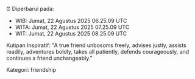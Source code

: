 ⏰ Diperbarui pada:
- WIB: Jumat, 22 Agustus 2025 06.25.09 UTC
- WITA: Jumat, 22 Agustus 2025 07.25.09 UTC
- WIT: Jumat, 22 Agustus 2025 08.25.09 UTC

Kutipan Inspiratif:
"A true friend unbosoms freely, advises justly, assists readily, adventures boldly, takes all patiently, defends courageously, and continues a friend unchangeably."


Kategori: friendship

